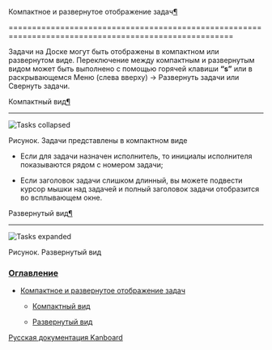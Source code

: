 Компактное и развернутое отображение задач[¶](#collapsed-and-expanded-mode "Ссылка на этот заголовок")

======================================================================================================



Задачи на Доске могут быть отображены в компактном или развернутом виде. Переключение между компактным и развернутым видом может быть выполнено с помощью горячей клавиши **“s”** или в раскрывающемся Меню (слева вверху) -\> Развернуть задачи или Свернуть задачи.



Компактный вид[¶](#collapsed-mode "Ссылка на этот заголовок")

-------------------------------------------------------------



![Tasks collapsed](screenshots/board-collapsed-mode.png)



Рисунок. Задачи представлены в компактном виде



-   Если для задачи назначен исполнитель, то инициалы исполнителя показываются рядом с номером задачи;



-   Если заголовок задачи слишком длинный, вы можете подвести курсор мышки над задачей и полный заголовок задачи отобразится во всплывающем окне.



Развернутый вид[¶](#expanded-mode "Ссылка на этот заголовок")

-------------------------------------------------------------



![Tasks expanded](screenshots/board-expanded-mode.png)



Рисунок. Развернутый вид



### [Оглавление](index.markdown)



-   [Компактное и развернутое отображение задач](#)

    -   [Компактный вид](#collapsed-mode)

    -   [Развернутый вид](#expanded-mode)



 



 



 



 



 



 



[Русская документация Kanboard](http://kanboard.ru/doc/)

